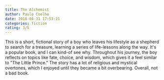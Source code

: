 ```yaml
---
title: The Alchemist
author: Paulo Coelho
date: 2018-08-31 17:53:21
categories: fiction
rating: 3/5
---
```


This is a short, fictional story of a boy who leaves his lifestyle as a shepherd to search for a treasure, learning a series of life-lessons along the way. It's a popular book, and I can kind-of see why. Throughout his journey, the boy reflects on topics like fate, choice, and wisdom, which gives it a feel similar to "The Little Prince." The story has a lot of religious and mystical overtones, which I enjoyed until they became a bit overbearing. Overall, not a bad book.
